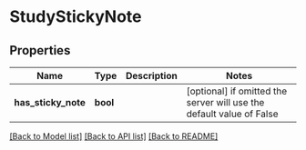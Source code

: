 # StudyStickyNote


## Properties
Name | Type | Description | Notes
------------ | ------------- | ------------- | -------------
**has_sticky_note** | **bool** |  | [optional]  if omitted the server will use the default value of False

[[Back to Model list]](../README.md#documentation-for-models) [[Back to API list]](../README.md#documentation-for-api-endpoints) [[Back to README]](../README.md)


